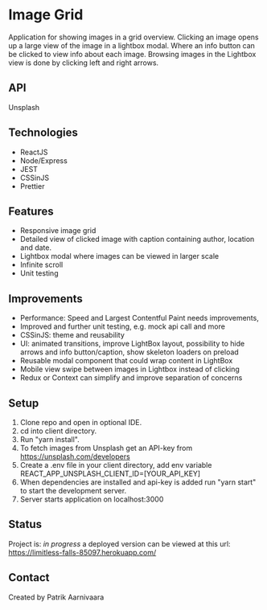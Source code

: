 # Image Grid
Application for showing images in a grid overview. Clicking an image opens up a large view of the image in a lightbox modal. Where an info button can be clicked to view info about each image. Browsing images in the Lightbox view is done by clicking left and right arrows.

## API
Unsplash

## Technologies
* ReactJS
* Node/Express
* JEST
* CSSinJS
* Prettier

## Features
* Responsive image grid
* Detailed view of clicked image with caption containing author, location and date.
* Lightbox modal where images can be viewed in larger scale
* Infinite scroll
* Unit testing

## Improvements
* Performance: Speed and Largest Contentful Paint needs improvements, 
* Improved and further unit testing, e.g. mock api call and more
* CSSinJS: theme and reusability
* UI: animated transitions, improve LightBox layout, possibility to hide arrows and info button/caption, show skeleton loaders on preload 
* Reusable modal component that could wrap content in LightBox
* Mobile view swipe between images in Lightbox instead of clicking 
* Redux or Context can simplify and improve separation of concerns 

## Setup
1. Clone repo and open in optional IDE. 
2. cd into client directory. 
3. Run "yarn install".
4. To fetch images from Unsplash get an API-key from  https://unsplash.com/developers
5. Create a .env file in your client directory, add env variable REACT_APP_UNSPLASH_CLIENT_ID=[YOUR_API_KEY]
6. When dependencies are installed and api-key is added run "yarn start" to start the development server. 
7. Server starts application on localhost:3000

## Status
Project is: _in progress_ a deployed version can be viewed at this url: https://limitless-falls-85097.herokuapp.com/

## Contact
Created by Patrik Aarnivaara


